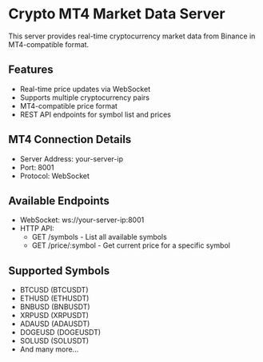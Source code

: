 # Crypto MT4 Market Data Server

This server provides real-time cryptocurrency market data from Binance in MT4-compatible format.

## Features

- Real-time price updates via WebSocket
- Supports multiple cryptocurrency pairs
- MT4-compatible price format
- REST API endpoints for symbol list and prices

## MT4 Connection Details

- Server Address: your-server-ip
- Port: 8001
- Protocol: WebSocket

## Available Endpoints

- WebSocket: ws://your-server-ip:8001
- HTTP API:
  - GET /symbols - List all available symbols
  - GET /price/:symbol - Get current price for a specific symbol

## Supported Symbols

- BTCUSD (BTCUSDT)
- ETHUSD (ETHUSDT)
- BNBUSD (BNBUSDT)
- XRPUSD (XRPUSDT)
- ADAUSD (ADAUSDT)
- DOGEUSD (DOGEUSDT)
- SOLUSD (SOLUSDT)
- And many more...